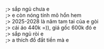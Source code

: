 ;> sắp ngủ chưa e<br>
;> e còn nóng tính mõ hổn hem<br>
;> 2025-2028 là năm tam tai của e gòi<br>
;> cái áo 440k =)), giá gốc 600k đó e<br>
;> sắp ngủ ròi e<br>
;> a thích đồ đắt tiền mà e
